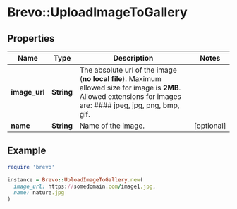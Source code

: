 # Brevo::UploadImageToGallery

## Properties

| Name | Type | Description | Notes |
| ---- | ---- | ----------- | ----- |
| **image_url** | **String** | The absolute url of the image (**no local file**). Maximum allowed size for image is **2MB**. Allowed extensions for images are: #### jpeg, jpg, png, bmp, gif.  |  |
| **name** | **String** | Name of the image. | [optional] |

## Example

```ruby
require 'brevo'

instance = Brevo::UploadImageToGallery.new(
  image_url: https://somedomain.com/image1.jpg,
  name: nature.jpg
)
```

